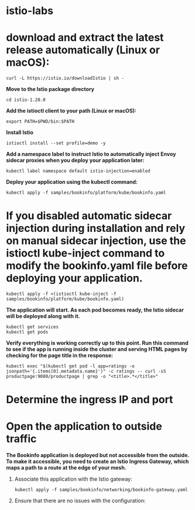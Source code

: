 # istio-labs
# download and extract the latest release automatically (Linux or macOS):
```
curl -L https://istio.io/downloadIstio | sh -
```
**Move to the Istio package directory**
```
cd istio-1.20.0
```
**Add the istioctl client to your path (Linux or macOS):**
```
export PATH=$PWD/bin:$PATH
```
**Install Istio**
```
istioctl install --set profile=demo -y
```
**Add a namespace label to instruct Istio to automatically inject Envoy sidecar proxies when you deploy your application later:**
```
kubectl label namespace default istio-injection=enabled
```
**Deploy your application using the kubectl command:**
```
kubectl apply -f samples/bookinfo/platform/kube/bookinfo.yaml
```
# If you disabled automatic sidecar injection during installation and rely on manual sidecar injection, use the istioctl kube-inject command to modify the bookinfo.yaml file before deploying your application.

```
kubectl apply -f <(istioctl kube-inject -f samples/bookinfo/platform/kube/bookinfo.yaml)
```

**The application will start. As each pod becomes ready, the Istio sidecar will be deployed along with it.**
```
kubectl get services
kubectl get pods
```
**Verify everything is working correctly up to this point. Run this command to see if the app is running inside the cluster and serving HTML pages by checking for the page title in the response:**
```
kubectl exec "$(kubectl get pod -l app=ratings -o jsonpath='{.items[0].metadata.name}')" -c ratings -- curl -sS productpage:9080/productpage | grep -o "<title>.*</title>"
```

# Determine the ingress IP and port
# Open the application to outside traffic

**The Bookinfo application is deployed but not accessible from the outside. To make it accessible, you need to create an Istio Ingress Gateway, which maps a path to a route at the edge of your mesh.**

1. Associate this application with the Istio gateway:
   ```
   kubectl apply -f samples/bookinfo/networking/bookinfo-gateway.yaml
   ```
2. Ensure that there are no issues with the configuration:
   ```
   ```


```
